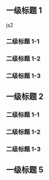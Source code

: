 ## 一级标题 1

js2

### 二级标题 1-1

### 二级标题 1-2

### 二级标题 1-3

## 一级标题 2

### 二级标题 1-1

### 二级标题 1-2

### 二级标题 1-3

## 一级标题 5
